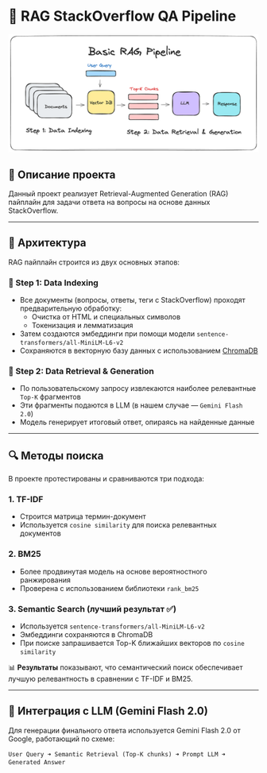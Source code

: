 # 🧠 RAG StackOverflow QA Pipeline

![Basic RAG Pipeline](./rag.png)

## 📌 Описание проекта

Данный проект реализует Retrieval-Augmented Generation (RAG) пайплайн для задачи ответа на вопросы на основе данных StackOverflow.

---

## 🧱 Архитектура

RAG пайплайн строится из двух основных этапов:

### 🔹 Step 1: Data Indexing
- Все документы (вопросы, ответы, теги с StackOverflow) проходят предварительную обработку:
  - Очистка от HTML и специальных символов
  - Токенизация и лемматизация
- Затем создаются эмбеддинги при помощи модели `sentence-transformers/all-MiniLM-L6-v2`
- Сохраняются в векторную базу данных с использованием [ChromaDB](https://www.trychroma.com/)

### 🔹 Step 2: Data Retrieval & Generation
- По пользовательскому запросу извлекаются наиболее релевантные `Top-K` фрагментов
- Эти фрагменты подаются в LLM (в нашем случае — `Gemini Flash 2.0`)
- Модель генерирует итоговый ответ, опираясь на найденные данные

---

## 🔍 Методы поиска

В проекте протестированы и сравниваются три подхода:

### 1. TF-IDF
- Строится матрица термин-документ
- Используется `cosine similarity` для поиска релевантных документов

### 2. BM25
- Более продвинутая модель на основе вероятностного ранжирования
- Проверена с использованием библиотеки `rank_bm25`

### 3. Semantic Search (лучший результат ✅)
- Используется `sentence-transformers/all-MiniLM-L6-v2`
- Эмбеддинги сохраняются в ChromaDB
- При поиске запрашивается Top-K ближайших векторов по `cosine similarity`

📊 **Результаты** показывают, что семантический поиск обеспечивает лучшую релевантность в сравнении с TF-IDF и BM25.

---

## 🤖 Интеграция с LLM (Gemini Flash 2.0)

Для генерации финального ответа используется Gemini Flash 2.0 от Google, работающий по схеме:

```text
User Query ➜ Semantic Retrieval (Top-K chunks) ➜ Prompt LLM ➜ Generated Answer